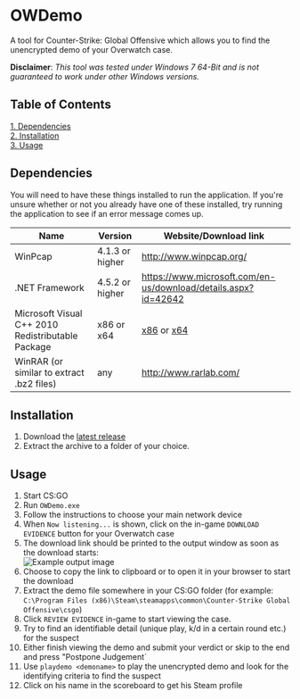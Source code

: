 # OWDemo
A tool for Counter-Strike: Global Offensive which allows you to find the unencrypted demo of your Overwatch case.

**Disclaimer**: *This tool was tested under Windows 7 64-Bit and is not guaranteed to work under other Windows versions.*

## Table of Contents  
[1. Dependencies](#dependencies)  
[2. Installation](#installation)  
[3. Usage](#usage)  

## Dependencies
You will need to have these things installed to run the application. If you're unsure whether or not you already have one of these installed, try running the application to see if an error message comes up.  

| Name                                              | Version         | Website/Download link                                                                                                                       |
|---------------------------------------------------|-----------------|---------------------------------------------------------------------------------------------------------------------------------------------|
| WinPcap                                           | 4.1.3 or higher | http://www.winpcap.org/                                                                                                                     |
| .NET Framework                                    | 4.5.2 or higher | https://www.microsoft.com/en-us/download/details.aspx?id=42642                                                                              |
| Microsoft Visual C++ 2010 Redistributable Package | x86 or x64      | [x86](http://www.microsoft.com/en-us/download/details.aspx?id=5555) or [x64](http://www.microsoft.com/en-us/download/details.aspx?id=14632) |
| WinRAR (or similar to extract .bz2 files)         | any             | http://www.rarlab.com/                                                                                                                      |


## Installation
1. Download the [latest release](https://github.com/rakijah/OWDemo/releases/latest)  
2. Extract the archive to a folder of your choice.  

## Usage
1. Start CS:GO
2. Run `OWDemo.exe` 
3. Follow the instructions to choose your main network device
4. When `Now listening...` is shown, click on the in-game `DOWNLOAD EVIDENCE` button for your Overwatch case  
5. The download link should be printed to the output window as soon as the download starts:  
![Example output image](https://raw.githubusercontent.com/rakijah/OWDemo/master/img/output.png)  
6. Choose to copy the link to clipboard or to open it in your browser to start the download
7. Extract the demo file somewhere in your CS:GO folder (for example: `C:\Program Files (x86)\Steam\steamapps\common\Counter-Strike Global Offensive\csgo`)
8. Click `REVIEW EVIDENCE` in-game to start viewing the case.
9. Try to find an identifiable detail (unique play, k/d in a certain round etc.) for the suspect
10. Either finish viewing the demo and submit your verdict or skip to the end and press "Postpone Judgement`
10. Use `playdemo <demoname>` to play the unencrypted demo and look for the identifying criteria to find the suspect
11. Click on his name in the scoreboard to get his Steam profile